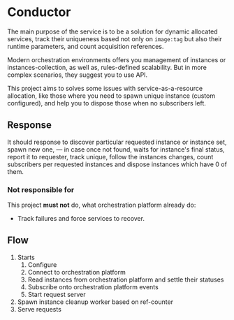 Conductor
===

The main purpose of the service is to be a solution for dynamic allocated 
services, track their uniqueness based not only on `image:tag` but also their 
runtime parameters, and count acquisition references.

Modern orchestration environments offers you management of instances or 
instances-collection, as well as, rules-defined scalability. But in more complex 
scenarios, they suggest you to use API. 

This project aims to solves some issues with service-as-a-resource allocation, 
like those where you need to spawn unique instance (custom configured), and help 
you to dispose those when no subscribers left.

Response
---

It should response to discover particular requested instance or instance set, 
spawn new one, — in case once not found, waits for instance's final status, 
report it to requester, track unique, follow the instances changes, count 
subscribers per requested instances and dispose instances which have 0 of them.

### Not responsible for

This project **must not** do, what orchestration platform already do:
- Track failures and force services to recover.

Flow
---

1. Starts
    1. Configure
    2. Connect to orchestration platform 
    3. Read instances from orchestration platform and settle their statuses
    4. Subscribe onto orchestration platform events
    5. Start request server
2. Spawn instance cleanup worker based on ref-counter
3. Serve requests
